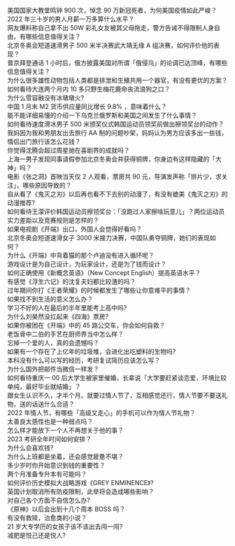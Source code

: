 美国国家大教堂鸣钟 900 次，悼念 90 万新冠死者，为何美国疫情如此严峻？  
2022 年三十岁的男人月薪一万多算什么水平？  
网友爆料称自己拿不出 50W 彩礼女友被其父母拖走，警方告诫不得限制人身自由，有哪些信息值得关注？  
北京冬奥会短道速滑男子 500 米半决赛武大靖无缘 A 组决赛，如何评价他的表现？  
普京拜登通话 1 小时后，俄方披露美国对所谓「俄侵乌」的论调已达顶峰，有哪些信息值得关注？  
为什么很多雄性动物包括人类都是排泄和生殖共用一个器官，有没有更优的方案？  
如何看待大连两个月内 10 多只野生梅花鹿命丧流浪狗之口？  
为什么雪容融没有冰墩墩火?  
中国 1 月末 M2 货币供应量同比增长 9.8% ，意味着什么？  
能不能详细易懂的介绍一下乌克兰俄罗斯和美国之间发生了什么事情？  
如何看待速度滑冰男子 500 米颁奖仪式韩国运动员领奖前做出擦领奖台的动作？  
我妈因为我和男朋友出去旅行 AA 制的问题吵架，妈妈认为男方应该多出一些钱，情侣出门旅行该怎么花钱？  
你觉得沈腾会超过周星驰在喜剧界的成就吗？  
上海一男子发现同事请假参加北京冬奥会并获得铜牌，你身边有这样隐藏的「大神」吗？  
电影《张之洞》首映当天仅 2 人观看，票房共 90 元，导演发声称「排片少，求关注」，哪些原因导致的？  
自从看了《鬼灭之刃》以后再也看不下去别的动漫了，有没有媲美《鬼灭之刃》的动漫推荐?  
如何看待王濛评价韩国运动员擦领奖台：「没跑过人家擦啥玩意儿」？两位运动员实力差距以及竞赛规则是怎样的？  
如果电视剧《开端》出口，外国人会觉得好看吗？  
北京冬奥会短道速滑女子 3000 米接力决赛，中国队勇夺铜牌，她们的表现如何？  
为什么《开端》中背着猫的那个卢迪没有进入循环呢？  
游戏设计是为自己设计，为玩家设计，还是为了钱而设计？  
如何正确使用《新概念英语》（New Concept English）提高英语水平？  
有感觉《浮生六记》的沈复夫妇都比较渣的吗？  
过年期间你打《王者荣耀》的时候都发生了哪些让你意难平的事情？  
如果找不到生活的意义怎么办？  
学习不好的人在最后的半年里能考上高中吗?  
为什么刘昊然没扛起来《四海》票房?  
如果你被困在《开端》中的 45 路公交车，你会如何自救？  
老饭骨中二伯的手艺在厨师界当中怎么样？  
忘掉一个爱的人，真的会遗憾吗？  
如果有一个存在了上亿年的垃圾堆，会进化出吃塑料的生物吗?  
本科没有什么可以写的经历，考研复试简历应该怎么写？  
为什么国外把邮件当微信一样发？  
如何看待重庆一 00 后大学生被家里催婚，长辈说「大学要赶紧谈恋爱，环境比较单纯，最好毕业就结婚」？  
跟女生认识不久，才半个月。就要过情人节了，互相感觉还行，情人节要不要送礼物，送的话送什么合适？  
2022 年情人节，有哪些「高级又走心」的手机可以作为情人节礼物？  
太善良太感性也是一种弱点吗？  
怎么样才能放下一个人不再想关于他的事？  
2023 考研全年时间如何安排？  
为什么会喜欢钱?  
为什么上班都是坐着，还会感觉疲惫不堪？  
多少岁时你开始意识到钱的重要性？  
两个月准备专升本有可能吗？  
如何评价历史模拟大战略游戏《GREY ENMINENCE》?  
英国计划取消所有防疫限制，此举将会造成哪些影响？  
对自己各个方面不自信怎么办?  
《原神》以后会出到十几个周本 BOSS 吗？  
有没有救赎，治愈类的小说？  
21 岁大专学历的女孩子该不该出去闯一闯?  
减肥是悦己还是悦人?  
